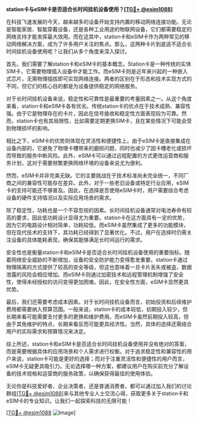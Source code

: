**station卡与eSIM卡是否适合长时间挂机设备使用？[[TG💪+ @esim1088](https://t.me/s/esim1088)]**

在科技飞速发展的今天，越来越多的设备开始支持内置的移动网络连接功能。无论是智能家居、智能穿戴设备，还是各种工业用途的物联网设备，它们都需要稳定的网络支持才能发挥最大效用。而在这其中，station卡和eSIM卡作为两种常见的移动网络解决方案，成为了许多用户关注的焦点。那么，这两种卡片到底适不适合长时间挂机设备使用呢？让我们从多个角度来深入探讨。

首先，我们需要了解station卡和eSIM卡的基本概念。Station卡是一种传统的实体SIM卡，它需要物理插入设备中才能工作。而eSIM卡则是近年来兴起的一种嵌入式芯片，无需物理插拔即可实现网络连接。两者的区别在于形态和技术实现方式的不同，但它们的核心目的都是为设备提供稳定的网络服务。

对于长时间挂机设备来说，稳定性和可靠性是最重要的考量因素之一。从这个角度来看，station卡和eSIM卡各有优劣。传统station卡的优点在于技术成熟、兼容性强。由于它是物理存在的卡片，因此在信号接收和稳定性方面表现较为可靠。然而，station卡也有其局限性，比如需要定期更换SIM卡，且在某些情况下可能会受到物理损坏的影响。

相比之下，eSIM卡的优势则体现在灵活性和便捷性上。由于eSIM卡是直接集成在设备内部的，它避免了物理卡槽带来的磨损问题，同时也减少了因卡槽老化或损坏而导致的服务中断风险。此外，eSIM卡可以通过远程配置的方式更改运营商和服务计划，这对于需要频繁更换网络环境的设备来说尤为便利。

然而，eSIM卡并非完美无缺。它的主要挑战在于技术标准尚未完全统一，不同厂商之间的兼容性可能存在差异。此外，对于一些老旧设备或特定行业应用，eSIM卡的支持可能还不够普及。因此，在选择是否使用eSIM卡时，用户需要综合考虑设备的硬件支持情况以及实际应用场景的需求。

除了稳定性，功耗也是一个不容忽视的因素。长时间挂机设备通常对电池寿命有较高的要求，因此低功耗设计显得尤为重要。station卡在这方面具有一定的优势，因为它的电路设计相对简单，功耗较低。而eSIM卡虽然集成了更多的功能模块，但在现代技术的支持下，其功耗已经得到了显著优化。不过，用户在选择时仍需关注设备的具体能耗表现，确保其能够满足长时间运行的需求。

安全性也是衡量station卡和eSIM卡是否适合长时间挂机设备使用的重要指标。随着网络安全威胁的不断增加，设备的安全防护能力变得愈发重要。station卡通过物理隔离的方式提供了较高的安全等级，但这也意味着一旦卡片丢失或被盗，数据泄露的风险会相应增加。而eSIM卡则通过加密技术和远程管理机制增强了安全性，使得未经授权的访问变得更加困难。因此，在安全性方面，eSIM卡显然更具优势。

最后，我们还需要考虑成本因素。对于长时间挂机设备而言，初始投资和后续维护费用都需要纳入预算范围。一般来说，station卡的成本较低，初期投入较少，但长期来看可能需要支付更多的更换和维护费用。而eSIM卡虽然前期投入较高，但由于其免维护的特点，长期来看反而可能更具经济性。当然，具体的选择还需结合用户的实际需求和预算情况来决定。

综上所述，station卡和eSIM卡是否适合长时间挂机设备使用并没有绝对的答案，而是需要根据具体的应用场景和个人需求进行权衡。对于追求稳定性和兼容性的用户来说，station卡可能是更好的选择；而对于注重灵活性和便捷性的用户而言，eSIM卡无疑更具吸引力。无论选择哪一种方案，都建议用户在购买前充分了解设备的技术规格和运营商的服务政策，以确保获得最佳的使用体验。

无论你是科技爱好者、企业决策者，还是普通消费者，都可以通过加入我们的讨论群组[[TG💪+ @esim1088](https://t.me/s/esim1088)]来与其他专业人士交流心得，获取更多关于station卡和eSIM卡的专业知识。让我们一起探索科技的无限可能！

[[TG💪+ @esim1088](https://t.me/s/esim1088) ![Image](https://i.postimg.cc/4NQfJmqS/Snipaste-2025-05-13-00-14-12.png)]